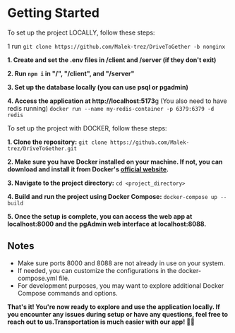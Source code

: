 # **Getting Started**
To set up the project LOCALLY, follow these steps:

1 run `git clone https://github.com/Malek-trez/DriveToGether -b nonginx`

**1. Create and set the .env files in /client and /server (if they don't exit)**

**2. Run `npm i` in "/", "/client", and "/server"**

**3. Set up the database locally (you can use psql or pgadmin)**

**4. Access the application at http://localhost:5173**g
(You also need to have redis running)
`docker run --name my-redis-container -p 6379:6379 -d redis`


To set up the project with DOCKER, follow these steps:

**1. Clone the repository:**
`git clone https://github.com/Malek-trez/DriveToGether.git`

**2. Make sure you have Docker installed on your machine. If not, you can download and install it from Docker's [official website](https://www.docker.com/products/docker-desktop/).**

**3. Navigate to the project directory:**
`cd <project_directory> `

**4. Build and run the project using Docker Compose:**
`docker-compose up --build `

**5. Once the setup is complete, you can access the web app at localhost:8000 and the pgAdmin web interface at localhost:8088.**

## Notes
- Make sure ports 8000 and 8088 are not already in use on your system.
- If needed, you can customize the configurations in the docker-compose.yml file.
- For development purposes, you may want to explore additional Docker Compose commands and options.

**That's it! You're now ready to explore and use the application locally. If you encounter any issues during setup or have any questions, feel free to reach out to us.Transportation is much easier with our app! 🚗🚌**
